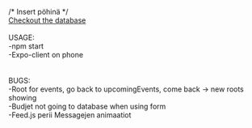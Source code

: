 ﻿/* Insert pöhinä */ <br />
[Checkout the database](https://github.com/woltsu/my-database) <br />
<br />
USAGE: <br />
-npm start <br />
-Expo-client on phone <br />
<br />
<br />
BUGS: <br />
-Root for events, go back to upcomingEvents, come back -> new roots showing <br />
-Budjet not going to database when using form <br />
-Feed.js perii Messagejen animaatiot
